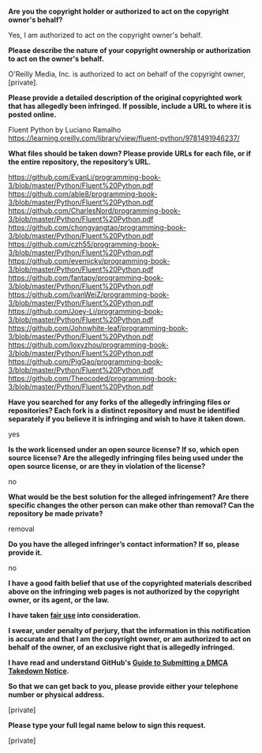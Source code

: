 **Are you the copyright holder or authorized to act on the copyright owner's behalf?**

Yes, I am authorized to act on the copyright owner's behalf.

**Please describe the nature of your copyright ownership or authorization to act on the owner's behalf.**

O'Reilly Media, Inc. is authorized to act on behalf of the copyright owner, [private].

**Please provide a detailed description of the original copyrighted work that has allegedly been infringed. If possible, include a URL to where it is posted online.**

Fluent Python by Luciano Ramalho  
https://learning.oreilly.com/library/view/fluent-python/9781491946237/

**What files should be taken down? Please provide URLs for each file, or if the entire repository, the repository’s URL.**

https://github.com/EvanLi/programming-book-3/blob/master/Python/Fluent%20Python.pdf  
https://github.com/able8/programming-book-3/blob/master/Python/Fluent%20Python.pdf  
https://github.com/CharlesNord/programming-book-3/blob/master/Python/Fluent%20Python.pdf  
https://github.com/chongyangtao/programming-book-3/blob/master/Python/Fluent%20Python.pdf  
https://github.com/czh55/programming-book-3/blob/master/Python/Fluent%20Python.pdf  
https://github.com/evemicky/programming-book-3/blob/master/Python/Fluent%20Python.pdf  
https://github.com/fantapy/programming-book-3/blob/master/Python/Fluent%20Python.pdf  
https://github.com/IvanWeiZ/programming-book-3/blob/master/Python/Fluent%20Python.pdf  
https://github.com/Joey-Li/programming-book-3/blob/master/Python/Fluent%20Python.pdf  
https://github.com/Johnwhite-leaf/programming-book-3/blob/master/Python/Fluent%20Python.pdf  
https://github.com/loxyzhou/programming-book-3/blob/master/Python/Fluent%20Python.pdf  
https://github.com/PigGao/programming-book-3/blob/master/Python/Fluent%20Python.pdf  
https://github.com/Theocoded/programming-book-3/blob/master/Python/Fluent%20Python.pdf

**Have you searched for any forks of the allegedly infringing files or repositories? Each fork is a distinct repository and must be identified separately if you believe it is infringing and wish to have it taken down.**

yes

**Is the work licensed under an open source license? If so, which open source license? Are the allegedly infringing files being used under the open source license, or are they in violation of the license?**

no

**What would be the best solution for the alleged infringement? Are there specific changes the other person can make other than removal? Can the repository be made private?**

removal

**Do you have the alleged infringer’s contact information? If so, please provide it.**

no

**I have a good faith belief that use of the copyrighted materials described above on the infringing web pages is not authorized by the copyright owner, or its agent, or the law.**

**I have taken <a href="https://www.lumendatabase.org/topics/22">fair use</a> into consideration.**

**I swear, under penalty of perjury, that the information in this notification is accurate and that I am the copyright owner, or am authorized to act on behalf of the owner, of an exclusive right that is allegedly infringed.**

**I have read and understand GitHub's <a href="https://help.github.com/articles/guide-to-submitting-a-dmca-takedown-notice/">Guide to Submitting a DMCA Takedown Notice</a>.**

**So that we can get back to you, please provide either your telephone number or physical address.**

[private]

**Please type your full legal name below to sign this request.**

[private]
